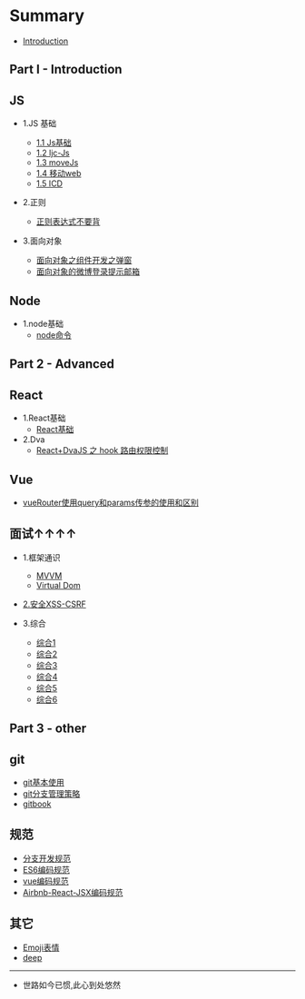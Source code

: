 # Summary

* [Introduction](README.md)
## Part I - Introduction


## JS
* 1.JS 基础
    * [1.1 Js基础](Js/js基础/js基础.md)
    * [1.2 ljc-Js](Js/js基础/ljc-Js.md)
    * [1.3 moveJs](Js/js基础/moveJs.md)
    * [1.4 移动web](Js/js基础/移动web.md)
    * [1.5 ICD](Js/js基础/ICD.md)
* 2.正则
    * [正则表达式不要背](Js/正则/正则表达式不要背.md)
  
* 3.面向对象
  * [面向对象之组件开发之弹窗](Js/面向对象/面向对象之组件开发之弹窗.md)
  * [面向对象的微博登录提示邮箱](Js/面向对象/面向对象的微博登录提示邮箱.md)


## Node
* 1.node基础
    * [node命令](Node/node基础/node命令.md)

## Part 2 - Advanced
## React
* 1.React基础
    * [React基础](React/React基础/react基础.md)
* 2.Dva
    * [React+DvaJS 之 hook 路由权限控制](React/dva/React+DvaJS之hook路由权限控制.md)

## Vue
* [vueRouter使用query和params传参的使用和区别](Vue/VueRouter/vueRouter使用query和params传参的使用和区别.md)


## 面试↑↑↑↑
- 1.框架通识
  - [MVVM](框架通识/MVVM.md)
  - [Virtual Dom](框架通识/VirtualDom.md)

- [2.安全XSS-CSRF](安全/安全.md)

- 3.综合
  - [综合1](面试/综合1.md)
  - [综合2](面试/综合2.md)
  - [综合3](面试/综合3.md)
  - [综合4](面试/综合4-vue.md)
  - [综合5](面试/综合5.md)
  - [综合6](面试/综合6.md)


## Part 3 - other
## git
* [git基本使用](git/git基本使用.md)
* [git分支管理策略](git/git分支管理策略.md)
* [gitbook](git/gitbook.md)


## 规范
* [分支开发规范](规范/分支开发规范.md)
* [ES6编码规范](规范/es6编码规范.md)
* [vue编码规范](规范/vue编码规范.md)
* [Airbnb-React-JSX编码规范](规范/Airbnb-React-JSX编码规范.md)


## 其它
* [Emoji表情](other/Emoji表情.md)
* [deep]()

----
* 世路如今已惯,此心到处悠然